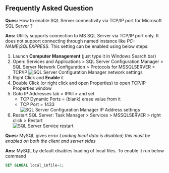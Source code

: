 ## Frequently Asked Question

**Ques:** How to enable SQL Server connectivity via TCP/IP port for Microsoft SQL Server ?

**Ans:** Utility supports connection to MS SQL Server via TCP/IP port only. It does not support connecting through named instance like *PC-NAME\\SQLEXPRESS*. This setting can be enabled using below steps:

1. Launch **Computer Management** (just type it in Windows Search bar)
1. Open: Services and Applications > SQL Server Configuration Manager > SQL Server Network Configuration > Protocols for MSSQLSERVER > TCP/IP
![SQL Server Configuration Manager network settings](https://excelkida.com/image/github/sql-server-configuration-manager-setting.png)
1. Right Click and **Enable** it
1. Double Click (or right click and open Properties) to open TCP/IP Properties window
1. Goto IP Addresses tab > IPAll > and set
    * TCP Dynamic Ports = (blank) erase value from it
    * TCP Port = 1433<br>
![SQL Server Configuration Manager IP Address settings](https://excelkida.com/image/github/sql-server-configuration-manager-ipaddress-port-config.png)
1. Restart SQL Server: Task Manager > Services > MSSQLSERVER > right click > Restart<br>
![SQL Server Service restart](https://excelkida.com/image/github/task-manager-sql-server-service-restart.png)


**Ques:** MySQL gives error *Loading local data is disabled; this must be enabled on both the client and server sides*

**Ans:** MySQL by default disables loading of local files. To enable it run below command
```sql
SET GLOBAL local_infile=1;
```
